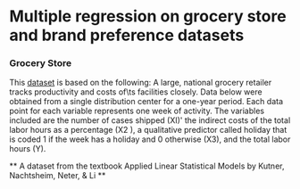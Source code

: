 # Multiple regression on grocery store and brand preference datasets

### Grocery Store
This [dataset](http://users.stat.ufl.edu/~rrandles/sta4210/Rclassnotes/data/textdatasets/KutnerData/Chapter%20%206%20Data%20Sets/CH06PR05.txt) is based on the following: A large, national grocery retailer tracks productivity and costs of\ts facilities
closely. Data below were obtained from a single distribution center for a one-year period. Each
data point for each variable represents one week of activity. The variables included are the
number of cases shipped (XI)' the indirect costs of the total labor hours as a percentage (X2 ),
a qualitative predictor called holiday that is coded 1 if the week has a holiday and 0 otherwise
(X3), and the total labor hours (Y).

** A dataset from the textbook Applied Linear Statistical Models by Kutner, Nachtsheim, Neter, & Li **
